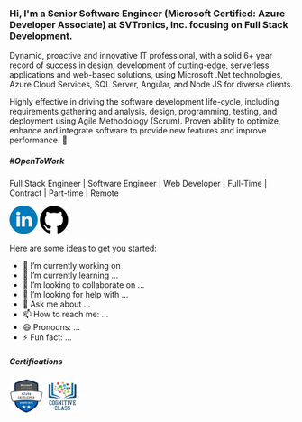 ### Hi, I'm a Senior Software Engineer (Microsoft Certified: Azure Developer Associate) at SVTronics, Inc. focusing on Full Stack Development.

Dynamic, proactive and innovative IT professional, with a solid 6+ year record of success in design, development of cutting-edge, serverless applications and web-based solutions, using Microsoft .Net technologies, Azure Cloud Services, SQL Server, Angular, and Node JS for diverse clients.

Highly effective in driving the software development life-cycle, including requirements gathering and analysis, design, programming, testing, and deployment using Agile Methodology (Scrum). Proven ability to optimize, enhance and integrate software to provide new features and improve performance. 👋

##### #OpenToWork
Full Stack Engineer | Software Engineer | Web Developer | Full-Time | Contract | Part-time | Remote

<a href="https://www.linkedin.com/in/vishaldhanani/"><img src="https://github.com/vishaldhanani/vishaldhanani/blob/master/logos/linkedin.png" width="50" /></a>
<a href="https://github.com/vishaldhanani/"><img src="https://github.com/vishaldhanani/vishaldhanani/blob/master/logos/github-logo.png" width="50" /></a>


Here are some ideas to get you started:

- 🔭 I’m currently working on 
- 🌱 I’m currently learning ...
- 👯 I’m looking to collaborate on ...
- 🤔 I’m looking for help with ...
- 💬 Ask me about ...
- 📫 How to reach me: ...
- 😄 Pronouns: ...
- ⚡ Fun fact: ...

##### Certifications
<a tooltip="ABC" href="https://www.youracclaim.com/earner/earned/badge/9042185b-66a9-476f-ac59-3bff7ab5d410/public_url"><img src="https://raw.githubusercontent.com/vishaldhanani/vishaldhanani/master/azure-developer-associate.png" width="60px"/></a>
<a href="https://cognitiveclass.ai/public_url"><img src="https://raw.githubusercontent.com/vishaldhanani/vishaldhanani/master/Container & Kubernetes Essentials with IBM Cloud.png" width="60px"/></a>

